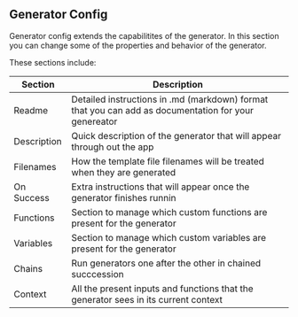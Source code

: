## Generator Config

Generator config extends the capabilitites of the generator. In this section you can change some of the properties and behavior of the generator.

These sections include:

| Section | Description|
|---------|------------|
| Readme | Detailed instructions in .md (markdown) format that you can add as documentation for your genereator |
| Description | Quick description of the generator that will appear through out the app |
| Filenames | How the template file filenames will be treated when they are generated |
| On Success | Extra instructions that will appear once the generator finishes runnin |
| Functions | Section to manage which custom functions are present for the generator |
| Variables | Section to manage which custom variables are present for the generator |
| Chains | Run generators one after the other in chained succcession |
| Context | All the present inputs and functions that the generator sees in its current context |